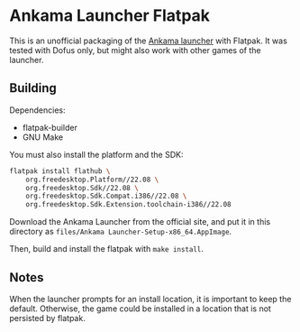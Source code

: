 # Ankama Launcher Flatpak

This is an unofficial packaging of the [Ankama launcher](https://www.dofus.com) with Flatpak.
It was tested with Dofus only, but might also work with other games of the launcher.

## Building

Dependencies:
* flatpak-builder
* GNU Make

You must also install the platform and the SDK:

```bash
flatpak install flathub \
	org.freedesktop.Platform//22.08 \
	org.freedesktop.Sdk//22.08 \
	org.freedesktop.Sdk.Compat.i386//22.08 \
	org.freedesktop.Sdk.Extension.toolchain-i386//22.08
```

Download the Ankama Launcher from the official site, and put it in this directory as `files/Ankama Launcher-Setup-x86_64.AppImage`.

Then, build and install the flatpak with `make install`.

## Notes

When the launcher prompts for an install location, it is important to keep the default. Otherwise,
the game could be installed in a location that is not persisted by flatpak.
